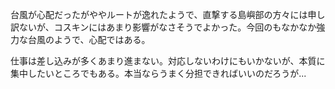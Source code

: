 台風が心配だったがややルートが逸れたようで、直撃する島嶼部の方々には申し訳ないが、コスキンにはあまり影響がなさそうでよかった。今回のもなかなか強力な台風のようで、心配ではある。

仕事は差し込みが多くあまり進まない。対応しないわけにもいかないが、本質に集中したいところでもある。本当ならうまく分担できればいいのだろうが...
